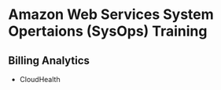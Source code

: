 Amazon Web Services System Opertaions (SysOps) Training
==============

Billing Analytics
--------------

- CloudHealth
